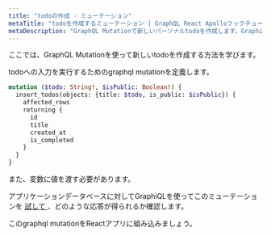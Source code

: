 ```yaml
---
title: "todoの作成 - ミューテーション"
metaTitle: "todoを作成するミューテーション | GraphQL React Apolloフックチュートリアル"
metaDescription: "GraphQL Mutationで新しいパーソナルtodoを作成します。GraphiQLミューテーションを試用して、認証トークンを渡して承認結果を取得します。"
---
```


ここでは、GraphQL Mutationを使って新しいtodoを作成する方法を学びます。

todoへの入力を実行するためのgraphql mutationを定義します。

```graphql
mutation ($todo: String!, $isPublic: Boolean!) {
  insert_todos(objects: {title: $todo, is_public: $isPublic}) {
    affected_rows
    returning {
      id
      title
      created_at
      is_completed
    }
  }
}
```

また、変数に値を渡す必要があります。

アプリケーションデータベースに対してGraphiQLを使ってこのミューテーションを [ 試して ](https://hasura.io/learn/graphql/graphiql) 、どのような応答が得られるか確認します。

このgraphql mutationをReactアプリに組み込みましょう。

